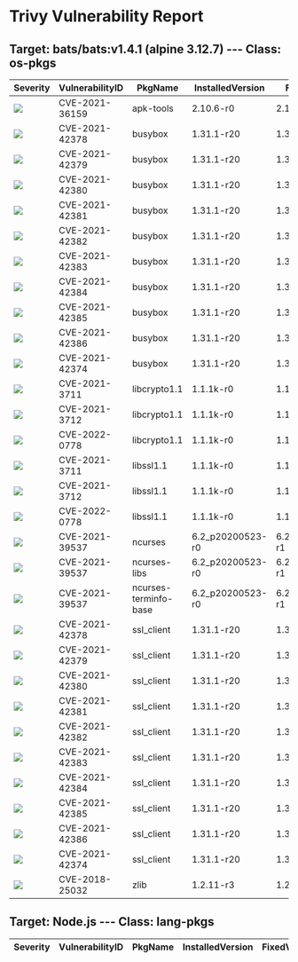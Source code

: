 # Trivy Vulnerability Report




## Target: bats/bats:v1.4.1 (alpine 3.12.7) --- Class: os-pkgs
|Severity|VulnerabilityID|PkgName|InstalledVersion|FixedVersion|
|--------|---------------|-------|----------------|------------|
|![](https://img.shields.io/badge/-CRITICAL-red)|CVE-2021-36159|apk-tools|2.10.6-r0|2.10.7-r0|
|![](https://img.shields.io/badge/-HIGH-orange)|CVE-2021-42378|busybox|1.31.1-r20|1.31.1-r21|
|![](https://img.shields.io/badge/-HIGH-orange)|CVE-2021-42379|busybox|1.31.1-r20|1.31.1-r21|
|![](https://img.shields.io/badge/-HIGH-orange)|CVE-2021-42380|busybox|1.31.1-r20|1.31.1-r21|
|![](https://img.shields.io/badge/-HIGH-orange)|CVE-2021-42381|busybox|1.31.1-r20|1.31.1-r21|
|![](https://img.shields.io/badge/-HIGH-orange)|CVE-2021-42382|busybox|1.31.1-r20|1.31.1-r21|
|![](https://img.shields.io/badge/-HIGH-orange)|CVE-2021-42383|busybox|1.31.1-r20|1.31.1-r21|
|![](https://img.shields.io/badge/-HIGH-orange)|CVE-2021-42384|busybox|1.31.1-r20|1.31.1-r21|
|![](https://img.shields.io/badge/-HIGH-orange)|CVE-2021-42385|busybox|1.31.1-r20|1.31.1-r21|
|![](https://img.shields.io/badge/-HIGH-orange)|CVE-2021-42386|busybox|1.31.1-r20|1.31.1-r21|
|![](https://img.shields.io/badge/-MEDIUM-yellow)|CVE-2021-42374|busybox|1.31.1-r20|1.31.1-r21|
|![](https://img.shields.io/badge/-CRITICAL-red)|CVE-2021-3711|libcrypto1.1|1.1.1k-r0|1.1.1l-r0|
|![](https://img.shields.io/badge/-HIGH-orange)|CVE-2021-3712|libcrypto1.1|1.1.1k-r0|1.1.1l-r0|
|![](https://img.shields.io/badge/-HIGH-orange)|CVE-2022-0778|libcrypto1.1|1.1.1k-r0|1.1.1n-r0|
|![](https://img.shields.io/badge/-CRITICAL-red)|CVE-2021-3711|libssl1.1|1.1.1k-r0|1.1.1l-r0|
|![](https://img.shields.io/badge/-HIGH-orange)|CVE-2021-3712|libssl1.1|1.1.1k-r0|1.1.1l-r0|
|![](https://img.shields.io/badge/-HIGH-orange)|CVE-2022-0778|libssl1.1|1.1.1k-r0|1.1.1n-r0|
|![](https://img.shields.io/badge/-HIGH-orange)|CVE-2021-39537|ncurses|6.2_p20200523-r0|6.2_p20200523-r1|
|![](https://img.shields.io/badge/-HIGH-orange)|CVE-2021-39537|ncurses-libs|6.2_p20200523-r0|6.2_p20200523-r1|
|![](https://img.shields.io/badge/-HIGH-orange)|CVE-2021-39537|ncurses-terminfo-base|6.2_p20200523-r0|6.2_p20200523-r1|
|![](https://img.shields.io/badge/-HIGH-orange)|CVE-2021-42378|ssl_client|1.31.1-r20|1.31.1-r21|
|![](https://img.shields.io/badge/-HIGH-orange)|CVE-2021-42379|ssl_client|1.31.1-r20|1.31.1-r21|
|![](https://img.shields.io/badge/-HIGH-orange)|CVE-2021-42380|ssl_client|1.31.1-r20|1.31.1-r21|
|![](https://img.shields.io/badge/-HIGH-orange)|CVE-2021-42381|ssl_client|1.31.1-r20|1.31.1-r21|
|![](https://img.shields.io/badge/-HIGH-orange)|CVE-2021-42382|ssl_client|1.31.1-r20|1.31.1-r21|
|![](https://img.shields.io/badge/-HIGH-orange)|CVE-2021-42383|ssl_client|1.31.1-r20|1.31.1-r21|
|![](https://img.shields.io/badge/-HIGH-orange)|CVE-2021-42384|ssl_client|1.31.1-r20|1.31.1-r21|
|![](https://img.shields.io/badge/-HIGH-orange)|CVE-2021-42385|ssl_client|1.31.1-r20|1.31.1-r21|
|![](https://img.shields.io/badge/-HIGH-orange)|CVE-2021-42386|ssl_client|1.31.1-r20|1.31.1-r21|
|![](https://img.shields.io/badge/-MEDIUM-yellow)|CVE-2021-42374|ssl_client|1.31.1-r20|1.31.1-r21|
|![](https://img.shields.io/badge/-HIGH-orange)|CVE-2018-25032|zlib|1.2.11-r3|1.2.12-r0|

## Target: Node.js --- Class: lang-pkgs
|Severity|VulnerabilityID|PkgName|InstalledVersion|FixedVersion|
|--------|---------------|-------|----------------|------------|
